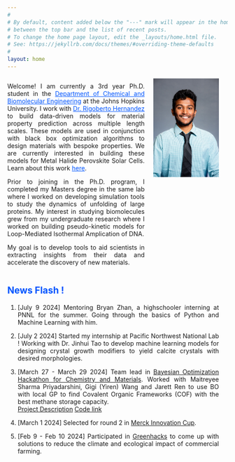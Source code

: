 ```yaml
---
#
# By default, content added below the "---" mark will appear in the home page
# between the top bar and the list of recent posts.
# To change the home page layout, edit the _layouts/home.html file.
# See: https://jekyllrb.com/docs/themes/#overriding-theme-defaults
#
layout: home
---
```


<div style="display: flex; align-items: flex-start; margin-bottom: 20px;">
  <div style="flex: 1;">
    <p align='justify'> 
        Welcome! I am currently a 3rd year Ph.D. student in the 
        <a href="https://engineering.jhu.edu/chembe/" style="color: #0055ff">Department of Chemical and Biomolecular Engineering</a>
        at the Johns Hopkins University. I work with 
        <a href="https://chemistry.jhu.edu/directory/rigoberto-hernandez/" style="color: #0055ff">Dr. Rigoberto Hernandez</a>
        to build data-driven models for material 
        property prediction across multiple length scales.
        These models are used in conjunction with 
        black box optimization algorithms to design 
        materials with bespoke properties.
        We are currently interested in building
        these models for Metal Halide Perovskite Solar Cells.
        Learn about this work 
        <a href="https://doi.org/10.1039/D3MH01484C" style="color : #0055ff">here</a>.
    </p>
    <p align="justify">
        Prior to joining in the Ph.D. program, I completed my 
        Masters degree in the same lab where I worked on developing 
        simulation tools to study the dynamics of unfolding
        of large proteins. My interest in studying biomolecules
        grew from my undergraduate research where I worked on 
        building pseudo-kinetic models for Loop-Mediated
        Isothermal Amplication of DNA. 
    </p>
    <p align="justify">
        My goal is to develop tools to aid scientists 
        in extracting insights from their data and 
        accelerate the discovery of new materials.
    </p>
  </div>
  <div style="margin-left: 20px; margin-top: 5px">
    <img src="/assets/headshot.jpeg" alt="Profile Picture" style="float:right; width:150px; margin-right:20px;">
  </div>
</div>

<div style="margin-top: 20px; margin-right: 20px">
  <h2 style="color: #0055ff;">News Flash !</h2>
  <ol>
    <li>
      <p align="justify">
        [July 9 2024] Mentoring Bryan Zhan, a highschooler interning at PNNL for the summer.
        Going through the basics of Python and Machine Learning with him.
      </p>
    </li>
    <li>
      <p align="justify">
        [July 2 2024] Started my internship at Pacific Northwest National Lab ! 
        Working with Dr. Jinhui Tao to develop machine learning models for designing
        crystal growth modifiers to yield calcite crystals with desired morphologies.
      </p>
    </li>
    <li>
      <p align="justify">
        [March 27 - March 29 2024] Team lead in <a href="https://ac-bo-hackathon.github.io">Bayesian Optimization Hackathon for Chemistry and Materials</a>.
        Worked with Maitreyee Sharma Priyadarshini, Gigi (Yiren) Wang and Jarett Ren to 
        use BO with local GP to find Covalent Organic Frameworks (COF) with the best methane storage capacity.<br>
        <a href="https://ac-bo-hackathon.github.io/project-localGPs_for_COF/">Project Description</a>
        <a href="https://ac-bo-hackathon.github.io>">Code link</a> 
      </p>
    </li>
    <li>
      <p align="justify">
        [March 1 2024] Selected for round 2 in <a href="https://www.emdgroup.com/en/research/open-innovation/innovation-cup.html">Merck Innovation Cup</a>.
      </p>
    </li>
    <li>
      <p align="justify">
        [Feb 9 - Feb 10 2024] Participated in <a href="https://www.greenhacksjhu.com/past-events/spring-2024">Greenhacks</a> 
        to come up with solutions to reduce the climate and ecological impact of commercial farming. 
      </p>
    </li>
  </ol>
</div>
